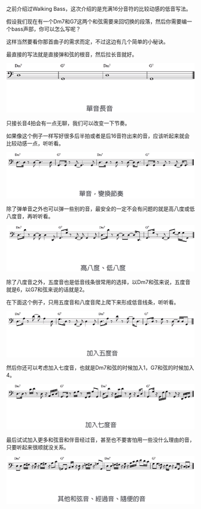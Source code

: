 之前介绍过Walking Bass，这次介绍的是充满16分音符的比较动感的低音写法。

假设我们现在有一个Dm7和G7这两个和弦需要来回切换的段落，然后你需要编一个bass声部，你可以怎么写呢？

这样当然要看你那首曲子的需求而定，不过这边有几个简单的小秘诀。

最直接的写法就是直接弹和弦的根音，然后拉长音就好。

![](https://raw.githubusercontent.com/songmz/ImageHosting/master/img/20210215105620.png)

只接长音4拍会有一点无聊，我们可以改变一下节奏。

如果像这个例子一样写好很多后半拍或者是后16音符出来的音，应该听起来就会比较动感一点，听听看。

![](https://raw.githubusercontent.com/songmz/ImageHosting/master/img/20210215105824.png)

除了弹单音之外也可以弹一些别的音，最安全的一定不会有问题的就是高八度或低八度音，再听听看。

![](https://raw.githubusercontent.com/songmz/ImageHosting/master/img/20210215110014.png)

除了八度音之外，五度音也是低音线条很常用的选择，以Dm7和弦来说，五度音就是6，以G7和弦来说的话就是2。

在下面这个例子，只用五度音和八度音爬上爬下来形成低音线条，听听看。

![](https://raw.githubusercontent.com/songmz/ImageHosting/master/img/20210215110305.png)

然后你还可以考虑加入七度音，也就是Dm7和弦的时候加入1，G7和弦的时候加入4。

![](https://raw.githubusercontent.com/songmz/ImageHosting/master/img/20210215110459.png)

最后试试加入更多和弦音和伴音经过音，甚至也不要害怕用一些没什么理由的音，只要听起来很顺就没关系。

![](https://raw.githubusercontent.com/songmz/ImageHosting/master/img/20210215110644.png)